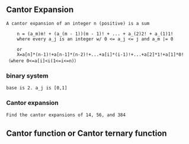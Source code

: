 
## Cantor Expansion 

    A cantor expansion of an integer n (positive) is a sum

        n = (a_m)m! + (a_(m - 1))(m - 1)! + ... + a_(2)2! + a_(1)1! 
        where every a_j is an integer w/ 0 <= a_j <= j and a_m |= 0

        or 
        X=a[n]*(n-1)!+a[n-1]*(n-2)!+...+a[i]*(i-1)!+...+a[2]*1!+a[1]*0!（where 0<=a[i]<i(1<=i<=n)）


### binary system
    base is 2. a_j is [0,1]

### Cantor expansion
    Find the cantor expansions of 14, 56, and 384


## Cantor function or Cantor ternary function
